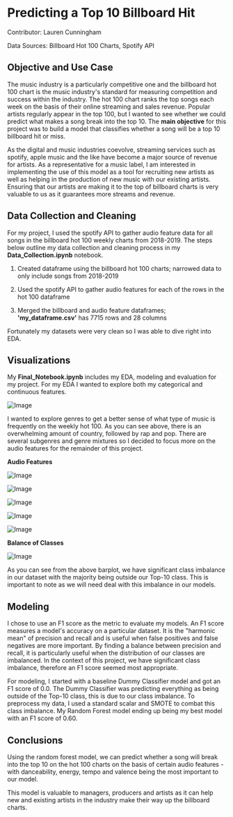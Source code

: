 # Predicting a Top 10 Billboard Hit

Contributor: Lauren Cunningham

Data Sources: Billboard Hot 100 Charts, Spotify API

## Objective and Use Case

The music industry is a particularly competitive one and the billboard hot 100 chart is the music industry's standard for measuring competition and success within the industry. The hot 100 chart ranks the top songs each week on the basis of their online streaming and sales revenue. Popular artists regularly appear in the top 100, but I wanted to see whether we could predict what makes a song break into the top 10. The **main objective** for this project was to build a model that classifies whether a song will be a top 10 billboard hit or miss.


As the digital and music industries coevolve, streaming services such as spotify, apple music and the like have become a major source of revenue for artists. As a representative for a music label, I am interested in implementing the use of this model as a tool for recruiting new artists as well as helping in the production of new music with our existing artists. Ensuring that our artists are making it to the top of billboard charts is very valuable to us as it guarantees more streams and revenue. 


## Data Collection and Cleaning 

For my project, I used the spotify API to gather audio feature data for all songs in the billboard hot 100 weekly charts from 2018-2019. The steps below outline my data collection and cleaning process in my **Data_Collection.ipynb** notebook.  

1. Created dataframe using the billboard hot 100 charts; narrowed data to only include songs from 2018-2019

2. Used the spotify API to gather audio features for each of the rows in the hot 100 dataframe

3. Merged the billboard and audio feature dataframes; **'my_dataframe.csv'** has 7715 rows and 28 columns 

Fortunately my datasets were very clean so I was able to dive right into EDA.


## Visualizations

My **Final_Notebook.ipynb** includes my EDA, modeling and evaluation for my project. For my EDA I wanted to explore both my categorical and continuous features. 

![Image]('/genres.png')

I wanted to explore genres to get a better sense of what type of music is frequently on the weekly hot 100. As you can see above, there is an overwhelming amount of country, followed by rap and pop. There are several subgenres and genre mixtures so I decided to focus more on the audio features for the remainder of this project.

**Audio Features**

![Image]('/audio_features.png')

![Image]('/danceability.png')

![Image]('/liveness.png')

![Image]('/energy.png')

![Image]('/tempo.png')

**Balance of Classes**

![Image]('/class_imbalance.png')

As you can see from the above barplot, we have significant class imbalance in our dataset with the majority being outside our Top-10 class. This is important to note as we will need deal with this imbalance in our models.

## Modeling 

I chose to use an F1 score as the metric to evaluate my models. An F1 score measures a model's accuracy on a particular dataset. It is the "harmonic mean" of precision and recall and is useful when false positives and false negatives are more important. By finding a balance between precision and recall, it is particularly useful when the distribution of our classes are imbalanced. In the context of this project, we have significant class imbalance, therefore an F1 score seemed most appropriate. 

For modeling, I started with a baseline Dummy Classifier model and got an F1 score of 0.0. The Dummy Classifier was predicting everything as being outside of the Top-10 class, this is due to our class imbalance. To preprocess my data, I used a standard scalar and SMOTE to combat this class imbalance. My Random Forest model ending up being my best model with an F1 score of 0.60. 


## Conclusions 

Using the random forest model, we can predict whether a song will break into the top 10 on the hot 100 charts on the basis of certain audio features - with danceability, energy, tempo and valence being the most important to our model. 

This model is valuable to managers, producers and artists as it can help new and existing artists in the industry make their way up the billboard charts. 

